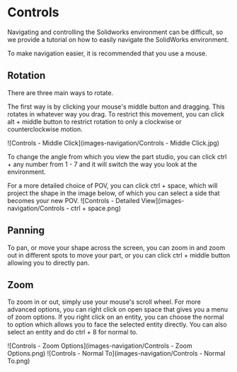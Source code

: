 # Controls

Navigating and controlling the Solidworks environment can be difficult, so we provide a tutorial on how to easily navigate the SolidWorks environment. 

To make navigation easier, it is recommended that you use a mouse. 

## Rotation

There are three main ways to rotate.

The first way is by clicking your mouse's middle button and dragging. This rotates in whatever way you drag. To restrict this movement, you can click alt + middle button to restrict rotation to only a clockwise or counterclockwise motion.  

![Controls - Middle Click](images-navigation/Controls - Middle Click.jpg)

To change the angle from which you view the part studio, you can click ctrl + any number from 1 - 7 and it will switch the way you look at the environment. 

For a more detailed choice of POV, you can click ctrl + space, which will project the shape in the image below, of which you can select a side that becomes your new POV. 
![Controls - Detailed View](images-navigation/Controls - ctrl + space.png)

## Panning

To pan, or move your shape across the screen, you can zoom in and zoom out in different spots to move your part, or you can click ctrl + middle button allowing you to directly pan. 

## Zoom

To zoom in or out, simply use your mouse's scroll wheel. For more advanced options, you can right click on open space that gives you a menu of zoom options. If you right click on an entity, you can choose the normal to option which allows you to face the selected entity directly. You can also select an entity and do ctrl + 8 for normal to. 

![Controls - Zoom Options](images-navigation/Controls - Zoom Options.png)  ![Controls - Normal To](images-navigation/Controls - Normal To.png) 